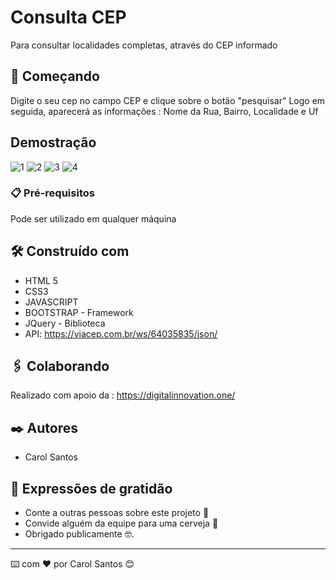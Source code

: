 # Consulta CEP 

Para consultar localidades completas, através do CEP informado

## 🚀 Começando

Digite o seu cep no campo CEP e clique sobre o botão "pesquisar"
Logo em seguida, aparecerá as informações : Nome da Rua, Bairro, Localidade e Uf


## Demostração

![1](https://user-images.githubusercontent.com/68743597/119911161-1dd81280-bf2f-11eb-8fd0-497948e08e7e.png)
![2](https://user-images.githubusercontent.com/68743597/119911162-1dd81280-bf2f-11eb-8de0-d3fc0273eade.png)
![3](https://user-images.githubusercontent.com/68743597/119911164-1e70a900-bf2f-11eb-84a3-91699c2f6413.png)
![4](https://user-images.githubusercontent.com/68743597/119911166-1e70a900-bf2f-11eb-9b99-5dab31fd8eb7.png)


### 📋 Pré-requisitos

Pode ser utilizado em qualquer máquina 



## 🛠️ Construído com



* HTML 5
* CSS3
* JAVASCRIPT
* BOOTSTRAP - Framework
* JQuery - Biblioteca
* API: https://viacep.com.br/ws/64035835/json/

## 🖇️ Colaborando

Realizado com apoio da : https://digitalinnovation.one/


## ✒️ Autores



* Carol Santos 



## 🎁 Expressões de gratidão

* Conte a outras pessoas sobre este projeto 📢
* Convide alguém da equipe para uma cerveja 🍺 
* Obrigado publicamente 🤓.



---
⌨️ com ❤️ por Carol Santos 😊
